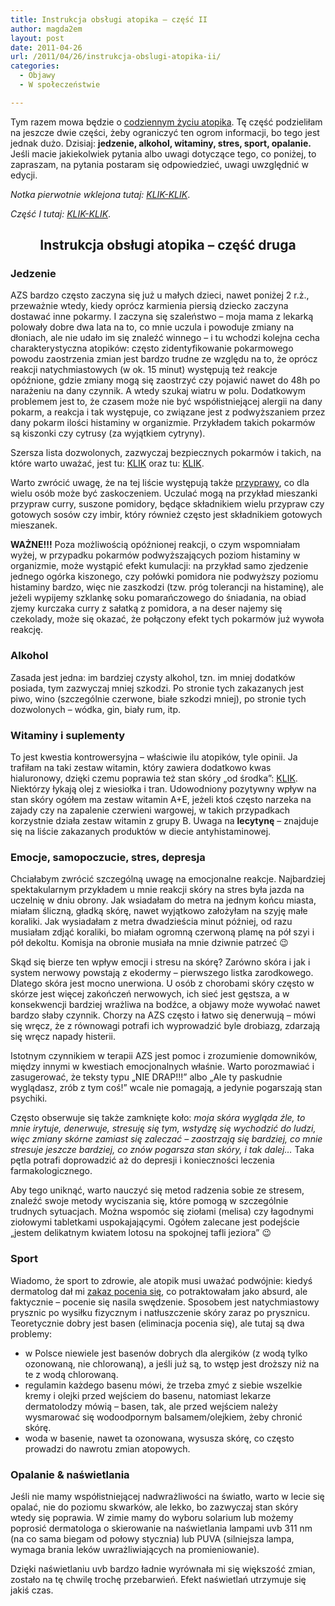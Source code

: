 ```yaml
---
title: Instrukcja obsługi atopika – część II
author: magda2em
layout: post
date: 2011-04-26
url: /2011/04/26/instrukcja-obslugi-atopika-ii/
categories:
  - Objawy
  - W społeczeństwie

---
```

Tym razem mowa będzie o <u>codziennym życiu atopika</u>. Tę część podzieliłam na jeszcze dwie części, żeby ograniczyć ten ogrom informacji, bo tego jest jednak dużo. Dzisiaj: **jedzenie, alkohol, witaminy, stres, sport, opalanie.** Jeśli macie jakiekolwiek pytania albo uwagi dotyczące tego, co poniżej, to zapraszam, na pytania postaram się odpowiedzieć, uwagi uwzględnić w edycji.

_Notka pierwotnie wklejona tutaj: [KLIK-KLIK][1]_.
  
_Część I tutaj: [KLIK-KLIK][2]_.

<!--more-->

<h2 style="text-align:center">
  Instrukcja obsługi atopika &#8211; część druga
</h2>

### Jedzenie

AZS bardzo często zaczyna się już u małych dzieci, nawet poniżej 2 r.ż., przeważnie wtedy, kiedy oprócz karmienia piersią dziecko zaczyna dostawać inne pokarmy. I zaczyna się szaleństwo &#8211; moja mama z lekarką polowały dobre dwa lata na to, co mnie uczula i powoduje zmiany na dłoniach, ale nie udało im się znaleźć winnego &#8211; i tu wchodzi kolejna cecha charakterystyczna atopików: często zidentyfikowanie pokarmowego powodu zaostrzenia zmian jest bardzo trudne ze względu na to, że oprócz reakcji natychmiastowych (w ok. 15 minut) występują też reakcje opóźnione, gdzie zmiany mogą się zaostrzyć czy pojawić nawet do 48h po narażeniu na dany czynnik. A wtedy szukaj wiatru w polu. Dodatkowym problemem jest to, że czasem może nie być współistniejącej alergii na dany pokarm, a reakcja i tak występuje, co związane jest z podwyższaniem przez dany pokarm ilości histaminy w organizmie. Przykładem takich pokarmów są kiszonki czy cytrusy (za wyjątkiem cytryny).

Szersza lista dozwolonych, zazwyczaj bezpiecznych pokarmów i takich, na które warto uważać, jest tu: [KLIK][3] oraz tu: [KLIK][4].

Warto zwrócić uwagę, że na tej liście występują także <u>przyprawy</u>, co dla wielu osób może być zaskoczeniem. Uczulać mogą na przykład mieszanki przypraw curry, suszone pomidory, będące składnikiem wielu przypraw czy gotowych sosów czy imbir, który również często jest składnikiem gotowych mieszanek. 

**WAŻNE!!!** Poza możliwością opóźnionej reakcji, o czym wspomniałam wyżej, w przypadku pokarmów podwyższających poziom histaminy w organizmie, może wystąpić efekt kumulacji: na przykład samo zjedzenie jednego ogórka kiszonego, czy połówki pomidora nie podwyższy poziomu histaminy bardzo, więc nie zaszkodzi (tzw. próg tolerancji na histaminę), ale jeżeli wypijemy szklankę soku pomarańczowego do śniadania, na obiad zjemy kurczaka curry z sałatką z pomidora, a na deser najemy się czekolady, może się okazać, że połączony efekt tych pokarmów już wywoła reakcję. 

### Alkohol

Zasada jest jedna: im bardziej czysty alkohol, tzn. im mniej dodatków posiada, tym zazwyczaj mniej szkodzi. Po stronie tych zakazanych jest piwo, wino (szczególnie czerwone, białe szkodzi mniej), po stronie tych dozwolonych &#8211; wódka, gin, biały rum, itp.

### Witaminy i suplementy

To jest kwestia kontrowersyjna &#8211; właściwie ilu atopików, tyle opinii. Ja trafiłam na taki zestaw witamin, który zawiera dodatkowo kwas hialuronowy, dzięki czemu poprawia też stan skóry &#8222;od środka&#8221;: [KLIK][5]. Niektórzy łykają olej z wiesiołka i tran. Udowodniony pozytywny wpływ na stan skóry ogółem ma zestaw witamin A+E, jeżeli ktoś często narzeka na zajady czy na zapalenie czerwieni wargowej, w takich przypadkach korzystnie działa zestaw witamin z grupy B. Uwaga na **lecytynę** &#8211; znajduje się na liście zakazanych produktów w diecie antyhistaminowej.

### Emocje, samopoczucie, stres, depresja

Chciałabym zwrócić szczególną uwagę na emocjonalne reakcje. Najbardziej spektakularnym przykładem u mnie reakcji skóry na stres była jazda na uczelnię w dniu obrony. Jak wsiadałam do metra na jednym końcu miasta, miałam śliczną, gładką skórę, nawet wyjątkowo założyłam na szyję małe koraliki. Jak wysiadałam z metra dwadzieścia minut później, od razu musiałam zdjąć koraliki, bo miałam ogromną czerwoną plamę na pół szyi i pół dekoltu. Komisja na obronie musiała na mnie dziwnie patrzeć 😉

Skąd się bierze ten wpływ emocji i stresu na skórę? Zarówno skóra i jak i system nerwowy powstają z ekodermy – pierwszego listka zarodkowego. Dlatego skóra jest mocno unerwiona. U osób z chorobami skóry często w skórze jest więcej zakończeń nerwowych, ich sieć jest gęstsza, a w konsekwencji bardziej wrażliwa na bodźce, a objawy może wywołać nawet bardzo słaby czynnik. Chorzy na AZS często i łatwo się denerwują &#8211; mówi się wręcz, że z równowagi potrafi ich wyprowadzić byle drobiazg, zdarzają się wręcz napady histerii. 

Istotnym czynnikiem w terapii AZS jest pomoc i zrozumienie domowników, między innymi w kwestiach emocjonalnych właśnie. Warto porozmawiać i zasugerować, że teksty typu &#8222;NIE DRAP!!!&#8221; albo &#8222;Ale ty paskudnie wyglądasz, zrób z tym coś!&#8221; wcale nie pomagają, a jedynie pogarszają stan psychiki. 

Często obserwuje się także zamknięte koło: _moja skóra wygląda źle, to mnie irytuje, denerwuje, stresuję się tym, wstydzę się wychodzić do ludzi, więc zmiany skórne zamiast się zaleczać &#8211; zaostrzają się bardziej, co mnie stresuje jeszcze bardziej, co znów pogarsza stan skóry, i tak dalej&#8230;_ Taka pętla potrafi doprowadzić aż do depresji i konieczności leczenia farmakologicznego. 

Aby tego uniknąć, warto nauczyć się metod radzenia sobie ze stresem, znaleźć swoje metody wyciszania się, które pomogą w szczególnie trudnych sytuacjach. Można wspomóc się ziołami (melisa) czy łagodnymi ziołowymi tabletkami uspokajającymi. Ogółem zalecane jest podejście &#8222;jestem delikatnym kwiatem lotosu na spokojnej tafli jeziora&#8221; 😉

### Sport

Wiadomo, że sport to zdrowie, ale atopik musi uważać podwójnie: kiedyś dermatolog dał mi <u>zakaz pocenia się</u>, co potraktowałam jako absurd, ale faktycznie &#8211; pocenie się nasila swędzenie. Sposobem jest natychmiastowy prysznic po wysiłku fizycznym i natłuszczenie skóry zaraz po prysznicu. Teoretycznie dobry jest basen (eliminacja pocenia się), ale tutaj są dwa problemy:

  * w Polsce niewiele jest basenów dobrych dla alergików (z wodą tylko ozonowaną, nie chlorowaną), a jeśli już są, to wstęp jest droższy niż na te z wodą chlorowaną.
  * regulamin każdego basenu mówi, że trzeba zmyć z siebie wszelkie kremy i olejki przed wejściem do basenu, natomiast lekarze dermatolodzy mówią &#8211; basen, tak, ale przed wejściem należy wysmarować się wodoodpornym balsamem/olejkiem, żeby chronić skórę.
  * woda w basenie, nawet ta ozonowana, wysusza skórę, co często prowadzi do nawrotu zmian atopowych.

### Opalanie & naświetlania

Jeśli nie mamy współistniejącej nadwrażliwości na światło, warto w lecie się opalać, nie do poziomu skwarków, ale lekko, bo zazwyczaj stan skóry wtedy się poprawia. W zimie mamy do wyboru solarium lub możemy poprosić dermatologa o skierowanie na naświetlania lampami uvb 311 nm (na co sama biegam od połowy stycznia) lub PUVA (silniejsza lampa, wymaga brania leków uwrażliwiających na promieniowanie). 

Dzięki naświetlaniu uvb bardzo ładnie wyrównała mi się większość zmian, zostało na tę chwilę trochę przebarwień. Efekt naświetlań utrzymuje się jakiś czas.

 [1]: http://magda2em.livejournal.com/85917.html
 [2]: http://blog.atopowe.pl/2011/04/14/instrukcja-obslugi-atopika/
 [3]: http://www.atopowe-zapalenie.pl/atopedia/Dieta_antyhistaminowa
 [4]: http://www.pecherz.pl/dieta.html#Dieta-niskohistaminowa
 [5]: http://www.doz.pl/apteka/p48396-Olimp_Vita-Min_Plus_dla_kobiet_kapsulki_z_kwasem_hialuronowym_30szt_nowa_formula